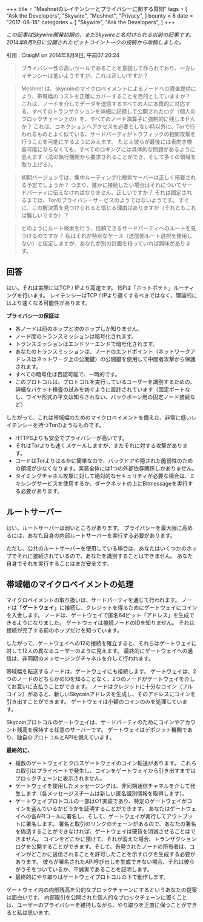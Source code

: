 +++
title = "Meshnetのレイテンシーとプライバシーに関する質問"
tags = [
    "Ask the Developers",
    "Skywire",
    "Meshnet",
    "Privacy",
]
bounty = 8
date = "2017-08-18"
categories = [
    "Skywire",
    "Ask the Developers",
]
+++

*この記事はSkywire開発初期の、まだSkywireと名付けられる以前の記事です。 2014年8月9日に公開されたビットコイントークの投稿から改稿しました。*

引用 : CraigM on 2014年8月9日, 午前07:20:24

>プライバシー性の高いツールであることを意図して作られており、一方レイテンシーは低いようですが、これは正しいですか？

>Meshnet は、skycoinのマイクロペイメントによるノードへの資金提供により、帯域幅のコストを正確にカバーすることを目的としていますか？
 これは、ノードを介してデータを送信するすべての人に本質的に対応する、すべてのトランザクションを詳細に記録して公開されたログ（個人のブロックチェーン上の）を、すべてのノード演算子に強制的に残しませんか？ 
 これは、コネクションへアクセスを必要としない時以外に、Torで行われるものとよく似ている、サードパーティがトラフィックの相関攻撃を行うことを可能にするようにみえます。
たとえ彼らが最後には表向き検査可能にならなくても、すべてのロギングには具体的な問題があるように思えます（法の執行機関から要求されることができ、そして多くの領域を取り上げる）。

>初期バージョンでは、集中ルーティング化検索サーバーは正しく搭載される予定でしょうか？ 
つまり、誰かに接続したい場合はそれについてサードパーティに伝えなければなりません、正しいですか？
それは固定されるまでは、Torのプライバシーサービスのようではないようです。
すぐに、この解決策を見つけられると信じる理由はありますか（それともこれは難しいですか）？

>どのようにルート検索を行う、信頼できるサードパーティへのルートを見つけるのですか？
私はそれが特別なケース（送信側ルート選択を使用しない）と仮定しますが、あなたが別の計画を持っていれば興味があります。

## 回答

はい。それは実際にはTCP / IPより高速です。 ISPは「ホットポテト」ルーティングを行います。
レイテンシーはTCP / IPより遅くするべきではなく、理論的にはより速くなる可能性があります。

**プライバシーの保証は**

- 各ノードは前のホップと次のホップしか知りません。
- ノード間のトランスミッションは暗号化されます。
- トランスミッションはエンドツーエンドで暗号化されます。
- あなたのトランスミッションは、ノードのエンドポイント（ネットワークアドレスはネットワーク上の公開鍵）の公開鍵を使用して中間者攻撃から保護されます。
- すべての暗号化は否認可能で、一時的です。
- このプロトコルは、プロトコルを実行しているユーザーを識別するための、詳細なパケット検査の試みを妨ぐように設計されています（固定ポートなし、ワイヤ形式の平文は知らされない、バックボーン用の固定ノード接続など）

したがって、これは帯域幅のためのマイクロペイメントを備えた、非常に低いレイテンシーを持つTorのようなものです。

- HTTPSよりも安全でプライバシーが高いです。
- それはTorよりも速くスケールしますが、まだそれに対する攻撃があります。
- コードはTorよりはるかに簡単なので、バックドアや隠された脆弱性のための領域が少なくなります。実装全体には1つの外部依存関係しかありません。
- タイミングチャネル攻撃に対して絶対的なセキュリティが必要な場合は、ミキシングサービスを使用するか、ダークネットの上にBitmessageを実行する必要があります。

## ルートサーバー

はい、ルートサーバーは弱いところがあります。
プライバシーを最大限に高めるには、あなた自身の内部ルートサーバーを実行する必要があります。

ただし、公共のルートサーバーを使用している場合は、あなたはいくつかのホップでそれに接続されているので、あなたを識別することはできません。 
あなた自身でそれを実行することはまだ安全です。

## 帯域幅のマイクロペイメントの処理

マイクロペイメントの取り扱いは、サードパーティを通じて行われます。 
ノードは「**ゲートウェイ**」に接続し、クレジットを得るためにゲートウェイにコインを入金します。
ノードは、ゲートウェイで匿名64ビット「アドレス」を生成できるようになりました。
ゲートウェイは接続ノードのIDを知りません。
それは接続が完了する前のホップだけを知っています。

したがって、ゲートウェイへの12の接続を確立すると、それらはゲートウェイに対して12人の異なるユーザーのように見えます。
最終的にゲートウェイへの通信は、非同期のメッセージングチャネルを介して行われます。

帯域幅を転送するノードは、ゲートウェイにも接続します。
ゲートウェイは、2つのノードのどちらかのIDを知ることなく、2つのノードがゲートウェイを介してお互いに支払うことができます。
ノードはクレジットに十分なコイン（フルコイン）があると、新しいSkycoinアドレスを生成し、そのアドレスにコインを引き出すことができます。
ゲートウェイは小額のコインのみを処理しています。

Skycoinプロトコルのゲートウェイは、サードパーティのためにコインやアカウント残高を保持する任意のサーバーです。
ゲートウェイはデポジット機関であり、独自のプロトコルとAPIを備えています。

**最終的に、**

- 複数のゲートウェイとクロスゲートウェイのコイン転送があります。
これらの取引はプライベートで発生し、コインをゲートウェイから引き出すまではブロックチェーンに表示されません。
- ゲートウェイを使用したメッセージングは、非同期通信チャネルを介して発生します（各メッセージスチームは新しい匿名識別情報を取得します）。
- ゲートウェイプロトコルの一部はOT実装であり、特定のゲートウェイがコインを盗んでいるかどうかを証明することができます。
あなたはゲートウェイへの各APIコールに署名し、そして、ゲートウェイが実行してアウトプットに署名します。
署名と取引のリンクのチェーンがあるので、あなたの署名を偽造することができなければ、ゲートウェイは硬貨を消滅させることはできません。
コインをどこかに預けて、それが消えた場合、トランザクションログを公開することができます。そして、告発されたノードの所有者は、コインがどこかに送信されることを許可したことを示すログを生成する必要があります。
彼らが署名されたAPI呼び出しを生成できない場合、それは彼らがうそをついているか、不誠実であることを証明します。
- 最終的にやり取りはゲートウェイプロトコルの下で動作します。

ゲートウェイ内の内部残高を公的なブロックチェーンにするというあなたの提案は面白いです。
内部取引を公開された個人的なブロックチェーンに置くことは、ユーザーのプライバシーを維持しながら、やり取りを正直に保つことができると私は思います。
